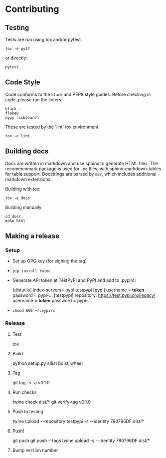 # Contributing

## Testing

Tests are run using tox and/or pytest.

    tox -e py37

or directly:

    pytest


## Code Style

Code conforms to the `black` and PEP8 style guides. Before checking in code, please run the linters:

    black .
    flake8
    mypy rcsbsearch

These are tested by the 'lint' tox environment:

    tox -e lint


## Building docs

Docs are written in markdown and use sphinx to generate HTML files. The recommonmark
package is used for `.md` files, with sphinx-markdown-tables for table support.
Docstrings are parsed by `m2r`, which includes additional markdown extensions.

Building with tox:

    tox -e docs

Building manually:

    cd docs
    make html

## Making a release

### Setup

- Set up GPG key (for signing the tag)
- `pip install twine`
- Generate API token at TestPyPI and PyPI and add to .pypirc:

    [distutils]
        index-servers=
            pypi
            testpypi
    [pypi]
        username = __token__
        password = pypi-...
    [testpypi]
        repository: https://test.pypi.org/legacy/
        username = __token__
        password = pypi-...

- `chmod 600 ~/.pypirc`


### Release

1. Test

    tox

2. Build

    python setup.py sdist bdist_wheel

3. Tag

    git tag -s -a v0.1.0

4. Run checks

    twine check dist/*
    git verify-tag v0.1.0

4. Push to testing

    twine upload --repository testpypi -s --identity 780796DF dist/*

5. Push!

    git push
    git push --tags
    twine upload -s --identity 780796DF dist/*

6. Bump version number
